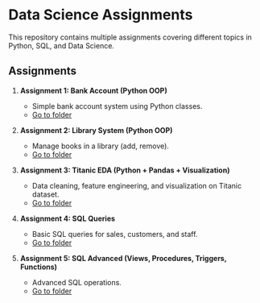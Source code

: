 # Data Science Assignments

This repository contains multiple assignments covering different topics in Python, SQL, and Data Science.

## Assignments

1. **Assignment 1: Bank Account (Python OOP)**  
   - Simple bank account system using Python classes.  
   - [Go to folder](./Assignment_1_BankAccount)

2. **Assignment 2: Library System (Python OOP)**  
   - Manage books in a library (add, remove).  
   - [Go to folder](./Assignment_2_LibrarySystem)

3. **Assignment 3: Titanic EDA (Python + Pandas + Visualization)**  
   - Data cleaning, feature engineering, and visualization on Titanic dataset.  
   - [Go to folder](./Assignment_3_TitanicEDA)

4. **Assignment 4: SQL Queries**  
   - Basic SQL queries for sales, customers, and staff.  
   - [Go to folder](./Assignment_4_SQL_Analysis)

5. **Assignment 5: SQL Advanced (Views, Procedures, Triggers, Functions)**  
   - Advanced SQL operations.  
   - [Go to folder](assignment5.sql)
